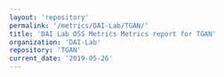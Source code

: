 ```yaml
---
layout: 'repository'
permalink: '/metrics/DAI-Lab/TGAN/'
title: 'DAI Lab OSS Metrics Metrics report for TGAN'
organization: 'DAI-Lab'
repository: 'TGAN'
current_date: '2019-05-26'
---
```

